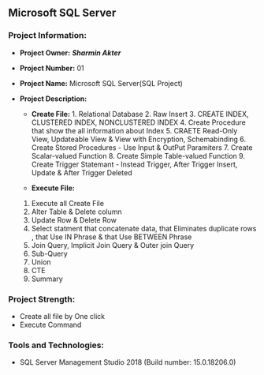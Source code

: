 ## Microsoft SQL Server

### Project Information: 
   * __Project Owner:__ _**Sharmin Akter**_
   * __Project Number:__ 01
   * __Project Name:__ Microsoft SQL Server(SQL Project)
   * __Project Description:__

      * __Create File:__
      		1. Relational Database
		2. Raw Insert
		3. CREATE INDEX, CLUSTERED INDEX, NONCLUSTERED INDEX
		4. Create Procedure that show the all information about Index
		5. CRAETE Read-Only View, Updateable View & View with Encryption, Schemabinding
		6. Create Stored Procedures - Use Input & OutPut Paramiters
		7. Create Scalar-valued Function
		8. Create Simple Table-valued Function
		9. Create Trigger Statemant - Instead Trigger, After Trigger Insert, Update & After Trigger Deleted
                         
       * __Execute File:__
		1. Execute all Create File
		2. Alter Table & Delete column
		3. Update Row & Delete Row
		4. Select statment that concatenate data, that Eliminates duplicate rows , that Use IN Phrase & that Use BETWEEN Phrase
		5. Join Query, Implicit Join Query & Outer join Query
		6. Sub-Query
		7. Union
		8. CTE
		9. Summary
						
### Project Strength: 
   * Create all file by One click
   * Execute Command


### Tools and Technologies:  
  * SQL Server Management Studio 2018 (Build number: 15.0.18206.0)
